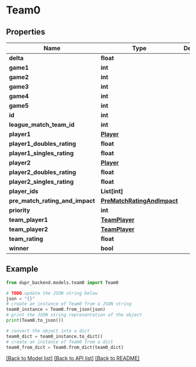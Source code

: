 # Team0


## Properties

Name | Type | Description | Notes
------------ | ------------- | ------------- | -------------
**delta** | **float** |  | [optional] 
**game1** | **int** |  | [optional] 
**game2** | **int** |  | [optional] 
**game3** | **int** |  | [optional] 
**game4** | **int** |  | [optional] 
**game5** | **int** |  | [optional] 
**id** | **int** |  | [optional] 
**league_match_team_id** | **int** |  | [optional] 
**player1** | [**Player**](Player.md) |  | [optional] 
**player1_doubles_rating** | **float** |  | [optional] 
**player1_singles_rating** | **float** |  | [optional] 
**player2** | [**Player**](Player.md) |  | [optional] 
**player2_doubles_rating** | **float** |  | [optional] 
**player2_singles_rating** | **float** |  | [optional] 
**player_ids** | **List[int]** |  | 
**pre_match_rating_and_impact** | [**PreMatchRatingAndImpact**](PreMatchRatingAndImpact.md) |  | [optional] 
**priority** | **int** |  | 
**team_player1** | [**TeamPlayer**](TeamPlayer.md) |  | [optional] 
**team_player2** | [**TeamPlayer**](TeamPlayer.md) |  | [optional] 
**team_rating** | **float** |  | [optional] 
**winner** | **bool** |  | 

## Example

```python
from dupr_backend.models.team0 import Team0

# TODO update the JSON string below
json = "{}"
# create an instance of Team0 from a JSON string
team0_instance = Team0.from_json(json)
# print the JSON string representation of the object
print(Team0.to_json())

# convert the object into a dict
team0_dict = team0_instance.to_dict()
# create an instance of Team0 from a dict
team0_from_dict = Team0.from_dict(team0_dict)
```
[[Back to Model list]](../README.md#documentation-for-models) [[Back to API list]](../README.md#documentation-for-api-endpoints) [[Back to README]](../README.md)


